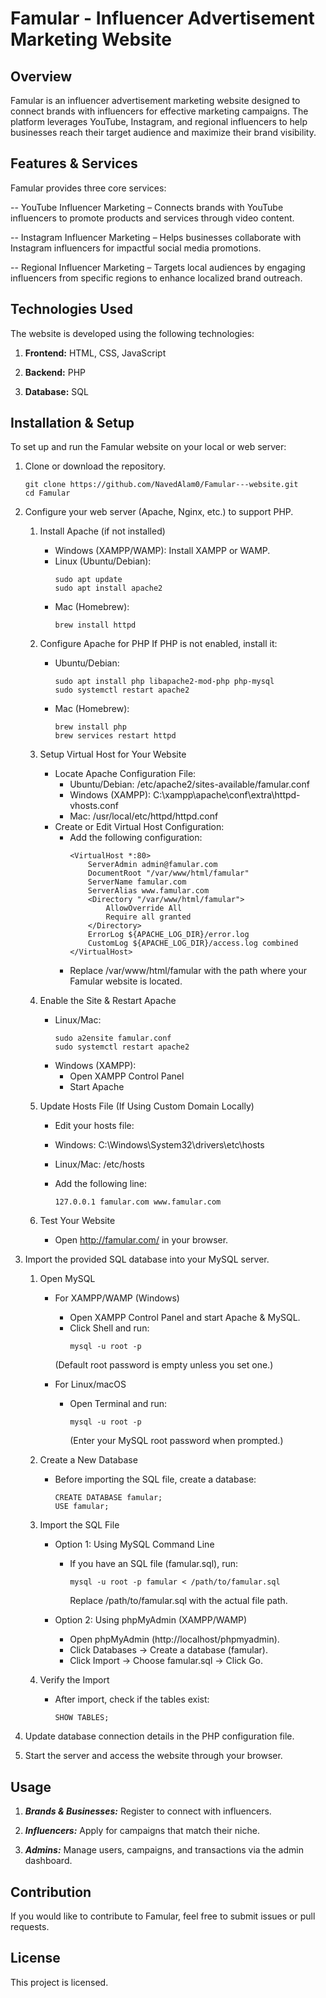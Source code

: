 # Famular - Influencer Advertisement Marketing Website

## Overview

Famular is an influencer advertisement marketing website designed to connect brands with influencers for effective marketing campaigns. The platform leverages YouTube, Instagram, and regional influencers to help businesses reach their target audience and maximize their brand visibility.

## Features & Services

Famular provides three core services:

-- YouTube Influencer Marketing – Connects brands with YouTube influencers to promote products and services    through video content.

-- Instagram Influencer Marketing – Helps businesses collaborate with Instagram influencers for impactful social media promotions.

-- Regional Influencer Marketing – Targets local audiences by engaging influencers from specific regions to enhance localized brand outreach.

## Technologies Used

The website is developed using the following technologies:

1. **Frontend:** HTML, CSS, JavaScript

2. **Backend:** PHP

3. **Database:** SQL

## Installation & Setup

To set up and run the Famular website on your local or web server:

1. Clone or download the repository.
      ```
      git clone https://github.com/NavedAlam0/Famular---website.git
      cd Famular
      ```

2. Configure your web server (Apache, Nginx, etc.) to support PHP.
   1. Install Apache (if not installed)

        - Windows (XAMPP/WAMP): Install XAMPP or WAMP.
        - Linux (Ubuntu/Debian):
           ```
           sudo apt update
           sudo apt install apache2
           ```
        - Mac (Homebrew):
           ```
           brew install httpd
           ```
   2. Configure Apache for PHP
        If PHP is not enabled, install it:

        - Ubuntu/Debian:
          ```
          sudo apt install php libapache2-mod-php php-mysql
          sudo systemctl restart apache2
          ```
        - Mac (Homebrew):
          ```
          brew install php
          brew services restart httpd
          ```
   3. Setup Virtual Host for Your Website
        - Locate Apache Configuration File:
            - Ubuntu/Debian: /etc/apache2/sites-available/famular.conf
            - Windows (XAMPP): C:\xampp\apache\conf\extra\httpd-vhosts.conf
            - Mac: /usr/local/etc/httpd/httpd.conf
        - Create or Edit Virtual Host Configuration:
            - Add the following configuration:
                ```
                <VirtualHost *:80>
                    ServerAdmin admin@famular.com
                    DocumentRoot "/var/www/html/famular"
                    ServerName famular.com
                    ServerAlias www.famular.com
                    <Directory "/var/www/html/famular">
                        AllowOverride All
                        Require all granted
                    </Directory>
                    ErrorLog ${APACHE_LOG_DIR}/error.log
                    CustomLog ${APACHE_LOG_DIR}/access.log combined
                </VirtualHost>
                ```
            - Replace /var/www/html/famular with the path where your Famular website is located.
   4. Enable the Site & Restart Apache
        - Linux/Mac:
            ```
            sudo a2ensite famular.conf
            sudo systemctl restart apache2
            ```
        - Windows (XAMPP):
            - Open XAMPP Control Panel
            - Start Apache
   5. Update Hosts File (If Using Custom Domain Locally)
        - Edit your hosts file:

        - Windows: C:\Windows\System32\drivers\etc\hosts
        - Linux/Mac: /etc/hosts
        - Add the following line:
            ```
            127.0.0.1 famular.com www.famular.com
            ```
   6. Test Your Website
        - Open http://famular.com/ in your browser.

3. Import the provided SQL database into your MySQL server.
   1. Open MySQL
        - For XAMPP/WAMP (Windows)
            - Open XAMPP Control Panel and start Apache & MySQL.
            - Click Shell and run:
                ```
                mysql -u root -p
                ```
             (Default root password is empty unless you set one.)

        - For Linux/macOS 
            - Open Terminal and run:
                ```
                mysql -u root -p
                ```
                (Enter your MySQL root password when prompted.)

   2. Create a New Database
        - Before importing the SQL file, create a database:
            ```
            CREATE DATABASE famular;
            USE famular;
            ```
   3. Import the SQL File
        - Option 1: Using MySQL Command Line
            - If you have an SQL file (famular.sql), run:
                ```
                mysql -u root -p famular < /path/to/famular.sql
                ```
                Replace /path/to/famular.sql with the actual file path.

        - Option 2: Using phpMyAdmin (XAMPP/WAMP)
           - Open phpMyAdmin (http://localhost/phpmyadmin).
           - Click Databases → Create a database (famular).
           - Click Import → Choose famular.sql → Click Go.
   4. Verify the Import
        - After import, check if the tables exist:
            ```
            SHOW TABLES;
            ```
4. Update database connection details in the PHP configuration file.

5. Start the server and access the website through your browser.

## Usage

1. ***Brands & Businesses:*** Register to connect with influencers.

2. ***Influencers:*** Apply for campaigns that match their niche.

3. ***Admins:*** Manage users, campaigns, and transactions via the admin dashboard.

## Contribution

If you would like to contribute to Famular, feel free to submit issues or pull requests.

## License

This project is licensed.
